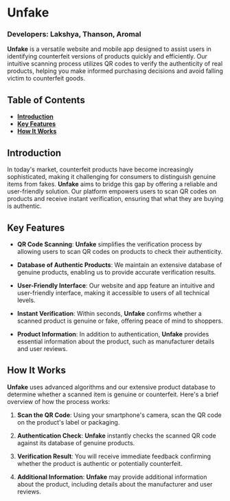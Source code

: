 # **Unfake**
### Developers: Lakshya, Thanson, Aromal

**Unfake** is a versatile website and mobile app designed to assist users in identifying counterfeit versions of products quickly and efficiently. Our intuitive scanning process utilizes QR codes to verify the authenticity of real products, helping you make informed purchasing decisions and avoid falling victim to counterfeit goods.

## **Table of Contents**
- [**Introduction**](#introduction)
- [**Key Features**](#key-features)
- [**How It Works**](#how-it-works)

## **Introduction**

In today's market, counterfeit products have become increasingly sophisticated, making it challenging for consumers to distinguish genuine items from fakes. **Unfake** aims to bridge this gap by offering a reliable and user-friendly solution. Our platform empowers users to scan QR codes on products and receive instant verification, ensuring that what they are buying is authentic.

## **Key Features**

- **QR Code Scanning**: **Unfake** simplifies the verification process by allowing users to scan QR codes on products to check their authenticity.

- **Database of Authentic Products**: We maintain an extensive database of genuine products, enabling us to provide accurate verification results.

- **User-Friendly Interface**: Our website and app feature an intuitive and user-friendly interface, making it accessible to users of all technical levels.

- **Instant Verification**: Within seconds, **Unfake** confirms whether a scanned product is genuine or fake, offering peace of mind to shoppers.

- **Product Information**: In addition to authentication, **Unfake** provides essential information about the product, such as manufacturer details and user reviews.

## **How It Works**

**Unfake** uses advanced algorithms and our extensive product database to determine whether a scanned item is genuine or counterfeit. Here's a brief overview of how the process works:

1. **Scan the QR Code**: Using your smartphone's camera, scan the QR code on the product's label or packaging.

2. **Authentication Check**: **Unfake** instantly checks the scanned QR code against its database of genuine products.

3. **Verification Result**: You will receive immediate feedback confirming whether the product is authentic or potentially counterfeit.

4. **Additional Information**: **Unfake** may provide additional information about the product, including details about the manufacturer and user reviews.
